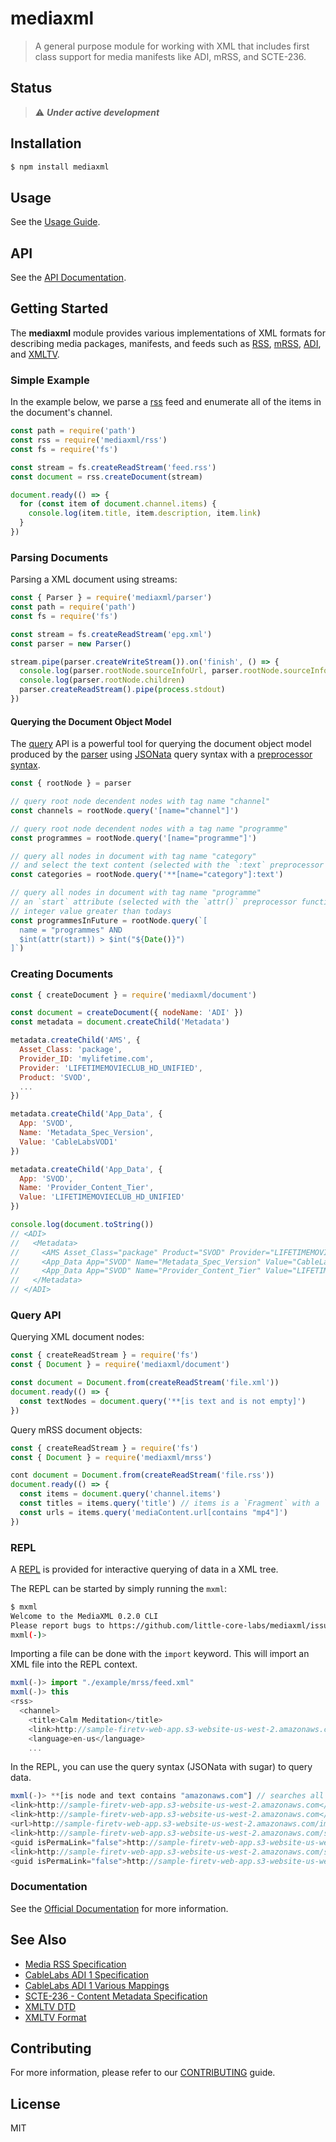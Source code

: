 mediaxml
========

> A general purpose module for working with XML that includes first
> class support for media manifests like ADI, mRSS, and SCTE-236.

## Status

> :warning: **_Under active development_**

## Installation

```sh
$ npm install mediaxml
```

## Usage

See the [Usage Guide](https://little-core-labs.github.io/mediaxml/#usage).

## API

See the [API Documentation](https://little-core-labs.github.io/mediaxml/#api).

## Getting Started

The **mediaxml** module provides various implementations of XML formats
for describing media packages, manifests, and feeds such as
[RSS](#rss-guide), [mRSS](#mrss-guide), [ADI](#adi-guide),
and [XMLTV](#xmltv-guide).

### Simple Example

In the example below, we parse a [rss](#rss-guide) feed and enumerate
all of the items in the document's channel.

```js
const path = require('path')
const rss = require('mediaxml/rss')
const fs = require('fs')

const stream = fs.createReadStream('feed.rss')
const document = rss.createDocument(stream)

document.ready(() => {
  for (const item of document.channel.items) {
    console.log(item.title, item.description, item.link)
  }
})
```

### Parsing Documents

Parsing a XML document using streams:

```js
const { Parser } = require('mediaxml/parser')
const path = require('path')
const fs = require('fs')

const stream = fs.createReadStream('epg.xml')
const parser = new Parser()

stream.pipe(parser.createWriteStream()).on('finish', () => {
  console.log(parser.rootNode.sourceInfoUrl, parser.rootNode.sourceInfoName)
  console.log(parser.rootNode.children)
  parser.createReadStream().pipe(process.stdout)
})
```

#### Querying the Document Object Model

The [query](#query-guide) API is a powerful tool for querying the
document object model produced by the [parser](#parsing-documents)
using [JSONata](https://jsonata.org) query syntax with a [preprocessor
syntax](#query-preprocessor).

```js
const { rootNode } = parser

// query root node decendent nodes with tag name "channel"
const channels = rootNode.query('[name="channel"]')

// query root node decendent nodes with a tag name "programme"
const programmes = rootNode.query('[name="programme"]')

// query all nodes in document with tag name "category"
// and select the text content (selected with the `:text` preprocessor function)
const categories = rootNode.query('**[name="category"]:text')

// query all nodes in document with tag name "programme"
// an `start` attribute (selected with the `attr()` preprocessor function)
// integer value greater than todays
const programmesInFuture = rootNode.query(`[
  name = "programmes" AND
  $int(attr(start)) > $int("${Date()}")
]`)
```

### Creating Documents

```js
const { createDocument } = require('mediaxml/document')

const document = createDocument({ nodeName: 'ADI' })
const metadata = document.createChild('Metadata')

metadata.createChild('AMS', {
  Asset_Class: 'package',
  Provider_ID: 'mylifetime.com',
  Provider: 'LIFETIMEMOVIECLUB_HD_UNIFIED',
  Product: 'SVOD',
  ...
})

metadata.createChild('App_Data', {
  App: 'SVOD',
  Name: 'Metadata_Spec_Version',
  Value: 'CableLabsVOD1'
})

metadata.createChild('App_Data', {
  App: 'SVOD',
  Name: 'Provider_Content_Tier',
  Value: 'LIFETIMEMOVIECLUB_HD_UNIFIED'
})

console.log(document.toString())
// <ADI>
//   <Metadata>
//     <AMS Asset_Class="package" Product="SVOD" Provider="LIFETIMEMOVIECLUB_HD_UNIFIED" Provider_ID="mylifetime.com" Verb="" Version_Major="3" Version_Minor="0" Creation_Date="2020-09-29" Description="AcquiredMovie_FriendsWhoKill_241958-package" Asset_ID="LFHP2419582007240000" Asset_Name="LFHP2419582007240000_AMVE_HD" />
//     <App_Data App="SVOD" Name="Metadata_Spec_Version" Value="CableLabsVOD1.1" />
//     <App_Data App="SVOD" Name="Provider_Content_Tier" Value="LIFETIMEMOVIECLUB_HD_UNIFIED" />
//   </Metadata>
// </ADI>
```

### Query API

Querying XML document nodes:

```js
const { createReadStream } = require('fs')
const { Document } = require('mediaxml/document')

const document = Document.from(createReadStream('file.xml'))
document.ready(() => {
  const textNodes = document.query('**[is text and is not empty]')
})
```

Query mRSS document objects:

```js
const { createReadStream } = require('fs')
const { Document } = require('mediaxml/mrss')

cont document = Document.from(createReadStream('file.rss'))
document.ready(() => {
  const items = document.query('channel.items')
  const titles = items.query('title') // items is a `Fragment` with a `query()` function
  const urls = items.query('mediaContent.url[contains "mp4"]')
})
```

### REPL

A [REPL](https://en.wikipedia.org/wiki/Read%E2%80%93eval%E2%80%93print_loop) is
provided for interactive querying of data in a XML tree.

The REPL can be started by simply running the `mxml`:

```sh
$ mxml
Welcome to the MediaXML 0.2.0 CLI
Please report bugs to https://github.com/little-core-labs/mediaxml/issues
mxml(-)>
```

Importing a file can be done with the `import` keyword. This will import
an XML file into the REPL context.

```js
mxml(-)> import "./example/mrss/feed.xml"
mxml(-)> this
<rss>
  <channel>
    <title>Calm Meditation</title>
    <link>http://sample-firetv-web-app.s3-website-us-west-2.amazonaws.com</link>
    <language>en-us</language>
    ...
```

In the REPL, you can use the query syntax (JSONata with sugar) to query
data.

```js
mxml(-)> **[is node and text contains "amazonaws.com"] // searches all nodes with '**' wildcard operator
<link>http://sample-firetv-web-app.s3-website-us-west-2.amazonaws.com</link>
<link>http://sample-firetv-web-app.s3-website-us-west-2.amazonaws.com</link>
<url>http://sample-firetv-web-app.s3-website-us-west-2.amazonaws.com/images/calmmeditationlogo_small.png</url>
<link>http://sample-firetv-web-app.s3-website-us-west-2.amazonaws.com/shade/</link>
<guid isPermaLink="false">http://sample-firetv-web-app.s3-website-us-west-2.amazonaws.com/shade/</guid>
<link>http://sample-firetv-web-app.s3-website-us-west-2.amazonaws.com/spectators/</link>
<guid isPermaLink="false">http://sample-firetv-web-app.s3-website-us-west-2.amazonaws.com/spectators/</guid>
```

### Documentation

See the [Official Documentation](https://little-core-labs.github.io/mediaxml) for
more information.

## See Also

  * [Media RSS Specification](https://www.rssboard.org/media-rss)
  * [CableLabs ADI 1 Specification](https://community.cablelabs.com/wiki/plugins/servlet/cablelabs/alfresco/download?id=8f900e8b-d1eb-4834-bd26-f04bd623c3d2)
  * [CableLabs ADI 1 Various Mappings](https://www.w3.org/2008/WebVideo/Annotations/drafts/ontology10/CR/mappings_tested/CableLabs1.htm)
  * [SCTE-236 - Content Metadata Specification](https://scte-cms-resource-storage.s3.amazonaws.com/ANSI_SCTE-35-2019a-1582645390859.pdf)
  * [XMLTV DTD](https://github.com/XMLTV/xmltv/blob/master/xmltv.dtd)
  * [XMLTV Format](http://wiki.xmltv.org/index.php/XMLTVFormat)

## Contributing

For more information, please refer to our [CONTRIBUTING](.github/CONTRIBUTING.md) guide.

## License

MIT

